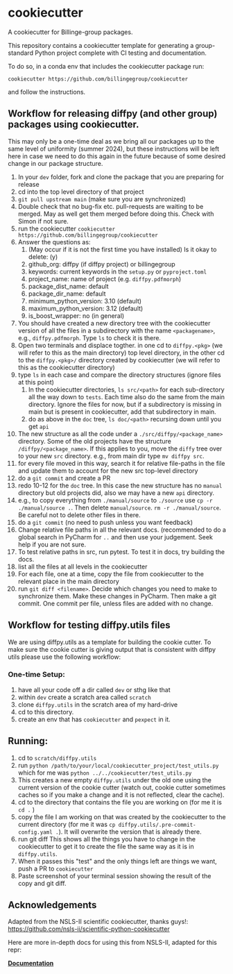 # cookiecutter
A cookiecutter for Billinge-group packages.

This repository contains a cookiecutter template for generating a group-standard
Python project complete with CI testing and documentation.

To do so, in a conda env that includes the cookiecutter package run:
```
cookiecutter https://github.com/billingegroup/cookiecutter
```

and follow the instructions.

## Workflow for releasing diffpy (and other group) packages using cookiecutter.

This may only be a one-time deal as we bring all our packages up to the same level of uniformity (summer 2024), 
but these instructions will be left here in case we need to do this again in the future because of some
desired change in our package structure.

1. In your `dev` folder, fork and clone the package that you are preparing for release
4. cd into the top level directory of that project
2. `git pull upstream main` (make sure you are synchronized)
3. Double check that no bug-fix etc. pull-requests are waiting to be merged.  May as well get them merged before doing this. Check with Simon if not sure.
5. run the cookiecutter `cookiecutter https://github.com/billingegroup/cookiecutter`
6. Answer the questions as:
   1. (May occur if it is not the first time you have installed) Is it okay to delete: (y)
   2. github_org: diffpy (if diffpy project) or billingegroup
   3. keywords: current keywords in the `setup.py` or `pyproject.toml`
   4. project_name: name of project (e.g. `diffpy.pdfmorph`)
   5. package_dist_name: default
   6. package_dir_name: default
   7. minimum_python_version: 3.10 (default)
   8. maximum_python_version: 3.12 (default)
   9. is_boost_wrapper: no (in general)
7. You should have created a new directory tree with the cookiecutter version of all the files in a subdirectory with the name `<packagename>`, e.g., `diffpy.pdfmorph`.  Type `ls` to check it is there.
8. Open two terminals and displace togther.  in one cd to `diffpy.<pkg>` (we will refer to this as the main directory) top level directory, in the other cd to the `diffpy.<pkg>/` directory created by cookiecutter (we will refer to this as the cookiecutter directory)
9. type `ls` in each case and compare the directory structures (ignore files at this point)
   1. In the cookiecutter directories, `ls src/<path>` for each sub-directory all the way        down to `tests`.  Each time also do the same from the main directory.  Ignore the          files for now, but if a subdirectory is missing in main but is present in      cookiecutter, add that subdirectory in main.
   2. do as above in the `doc` tree, `ls doc/<path>` recursing down until you get `api`
10. The new structure as all the code under a `./src/diffpy/<package_name>` directory.  Some of the old projects have the structure `/diffpy/<package_name>`.  If this applies to you, move the `diffy` tree over to your new `src` directory. e.g., from main dir type `mv diffpy src`.
11. for every file moved in this way, search it for relative file-paths in the file and update them to account for the new src top-level directory
12. do a `git commit` and create a PR
13. redo 10-12 for the `doc` tree.  In this case the new structure has no `manual` directory but old projects did, also we may have a new `api` directory.
14. e.g., to copy everything from `./manual/source` to `./source` use `cp -r ./manual/source .`.  Then delete `manual/source`.  `rm -r ./manual/source`.  Be careful not to delete other files in there.
12. do a `git commit` (no need to push unless you want feedback)
13. Change relative file paths in all the relevant docs.  (recommended to do a global search in PyCharm for `..` and then use your judgement.  Seek help if you are not sure.
14. To test relative paths in src, run pytest.  To test it in docs, try building the docs.
15. list all the files at all levels in the cookiecutter
16. For each file, one at a time, copy the file from cookiecutter to the relevant place in the main directory
17. run `git diff <filename>`.  Decide which changes you need to make to synchronize them.  Make these changes in PyCharm.  Then make a git commit.  One commit per file, unless files are added with no change.
   
## Workflow for testing diffpy.utils files
We are using diffpy.utils as a template
for building the cookie cutter.  To make sure the cookie cutter
is giving output that is consistent with diffpy utils please use
the following workflow:

### One-time Setup:
1. have all your code off a dir called `dev` or sthg like that
2. within `dev` create a scratch area called `scratch`
1. clone `diffpy.utils` in the scratch area of my hard-drive
1. cd to this directory.
1. create an env that has `cookiecutter` and `pexpect` in it.

## Running:
1. cd to `scratch/diffpy.utils`
1. run `python /path/to/your/local/cookiecutter_project/test_utils.py`  which for me was `python ../../cookiecutter/test_utils.py`
1. This creates a new empty `diffpy.utils` under the old one using the current version of the cookie cutter (watch out, cookie cutter sometimes caches so if you make a change and it is not reflected, clear the cache).
1. cd to the directory that contains the file you are working on (for me it is `cd .` )
1. copy the file I am working on that was created by the cookiecutter to the current directory (for me it was `cp diffpy.utils/.pre-commit-config.yaml .`).  It will overwrite the version that is already there.
1. run git diff
This shows all the things you have to change in the cookiecutter to get it to create the file the same way as it is in `diffpy.utils`.
2. When it passes this "test" and the only things left are things we want, push a PR to `cookiecutter`
3. Paste screenshot of your terminal session showing the result of the copy and git diff.



## Acknowledgements
Adapted from the NSLS-II scientific cookiecutter, thanks guys!:
https://github.com/nsls-ii/scientific-python-cookiecutter

Here are more in-depth docs for using this from NSLS-II, adapted for this repr:

**[Documentation](https://nsls-ii.github.io/scientific-python-cookiecutter/)**
